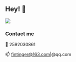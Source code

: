 ## Hey! 🍻

![](https://images.unsplash.com/photo-1453365607868-7deed8cc7d26?ixlib=rb-1.2.1&ixid=eyJhcHBfaWQiOjEyMDd9&auto=format&fit=crop&w=1950&q=80)
### Contact me 

🐧 2592030861

📫 fintinger@163.com|@qq.com


